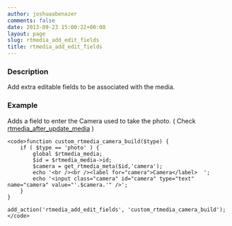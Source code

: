 ```yaml
---
author: joshuaabenazer
comments: false
date: 2013-09-23 15:00:22+00:00
layout: page
slug: rtmedia_add_edit_fields
title: rtmedia_add_edit_fields
---
```


### Description


Add extra editable fields to be associated with the media.


### Example


Adds a field to enter the Camera used to take the photo. ( Check [rtmedia_after_update_media](https://rtcamp.com/rtmedia/docs/developer/rtmedia-hooks/rtmedia_after_update_media/) )


    
    <code>function custom_rtmedia_camera_build($type) {
        if ( $type == 'photo' ) {
            global $rtmedia_media;
            $id = $rtmedia_media->id;
            $camera = get_rtmedia_meta($id,'camera');
            echo '<br /><br /><label for="camera">Camera</label>  ';
            echo '<input class="camera" id="camera" type="text" name="camera" value="'.$camera.'" />';
        }
    }
    
    add_action('rtmedia_add_edit_fields', 'custom_rtmedia_camera_build');</code>
